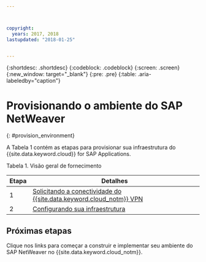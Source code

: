 ```yaml
---



copyright:
  years: 2017, 2018
lastupdated: "2018-01-25"


---
```


{:shortdesc: .shortdesc}
{:codeblock: .codeblock}
{:screen: .screen}
{:new_window: target="_blank"}
{:pre: .pre}
{:table: .aria-labeledby="caption"}


# Provisionando o ambiente do SAP NetWeaver
{: #provision_environment}

A Tabela 1 contém as etapas para provisionar sua infraestrutura do {{site.data.keyword.cloud}} for SAP Applications. 

Tabela 1. Visão geral de fornecimento

| Etapa | Detalhes |
| --- | --- |
| 1 | [Solicitando a conectividade do {{site.data.keyword.cloud_notm}} VPN](/docs/infrastructure/sap-netweaver/sap-requesting-setting-up-VPN.html) |
| 2 | [Configurando sua infraestrutura](/docs/infrastructure/sap-netweaver/sap-setting-up-infrastructure.html) |

## Próximas etapas

Clique nos links para começar a construir e implementar seu ambiente do SAP NetWeaver no {{site.data.keyword.cloud_notm}}.
